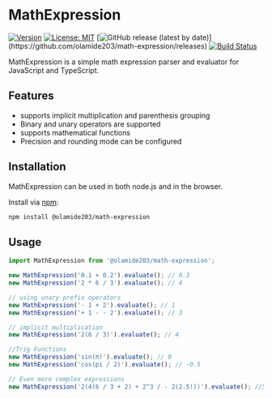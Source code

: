 # MathExpression
[![Version](https://img.shields.io/npm/v/@olamide203/math-expression.svg)](https://www.npmjs.com/package/@olamide203/math-expression) [![License: MIT](https://img.shields.io/badge/License-MIT-yellow.svg)](https://github.com/olamide203/math-expression/blob/main/LICENSE) [![GitHub release (latest by date)](https://img.shields.io/github/v/release/olamide203/math-expression?)](https://github.com/olamide203/math-expression/releases) [![Build Status](https://github.com/olamide203/math-expression/workflows/CI/badge.svg)](https://github.com/olamide203/math-expression/actions)


<!-- description -->
MathExpression is a simple math expression parser and evaluator for JavaScript and TypeScript.

## Features
- supports implicit multiplication and parenthesis grouping
- Binary and unary operators are supported
- supports mathematical functions
- Precision and rounding mode can be configured
## Installation

MathExpression can be used in both node.js and in the browser.

Install via [npm](https://www.npmjs.com/package/@olamide203/math-expression):

```bash
npm install @olamide203/math-expression
```
## Usage

```js
import MathExpression from '@olamide203/math-expression';

new MathExpression('0.1 + 0.2').evaluate(); // 0.3
new MathExpression('2 * 6 / 3').evaluate(); // 4

// using unary prefix operators
new MathExpression('- 1 + 2').evaluate(); // 1
new MathExpression('+ 1 - - 2').evaluate(); // 3

// implicit multiplication
new MathExpression('2(6 / 3)').evaluate(); // 4

//Trig Functions
new MathExpression('sin(π)').evaluate(); // 0
new MathExpression('cos(pi / 2)').evaluate(); // -0.5

// Even more complex expressions
new MathExpression('2(4(6 / 3 + 2) + 2^3 / - 2(2.5!))').evaluate(); //5.413192236417259652
```
